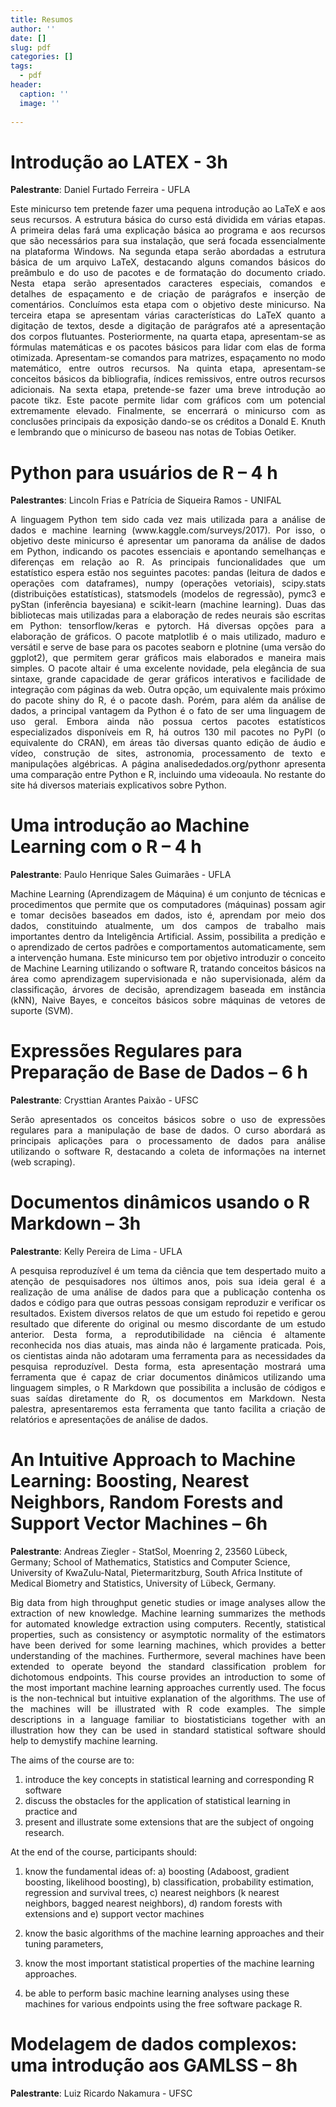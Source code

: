 ```yaml
---
title: Resumos
author: ''
date: []
slug: pdf
categories: []
tags:
  - pdf
header:
  caption: ''
  image: ''
  
---
```


# Introdução ao LATEX - 3h 

**Palestrante**: Daniel Furtado Ferreira - UFLA


<p align="justify"> Este minicurso tem pretende fazer uma pequena introdução ao LaTeX e aos seus recursos. A estrutura básica do curso está dividida em várias etapas. A primeira delas fará uma explicação básica ao programa e aos recursos que são necessários para sua instalação, que será focada essencialmente na plataforma Windows. Na segunda etapa serão abordadas a estrutura básica de um arquivo LaTeX, destacando alguns comandos básicos do preâmbulo e do uso de pacotes e de formatação do documento criado. Nesta etapa serão apresentados caracteres especiais, comandos e detalhes de espaçamento e de criação de parágrafos e inserção de comentários. Concluímos esta etapa com o objetivo deste minicurso. Na terceira etapa se apresentam várias características do LaTeX quanto a digitação de textos, desde a digitação de parágrafos até a apresentação dos corpos flutuantes. Posteriormente, na quarta etapa, apresentam-se as fórmulas matemáticas e os pacotes básicos para lidar com elas de forma otimizada. Apresentam-se comandos para matrizes, espaçamento no modo matemático, entre outros recursos. Na quinta etapa, apresentam-se conceitos básicos da bibliografia, índices remissivos, entre outros recursos adicionais. Na sexta etapa, pretende-se fazer uma breve introdução ao pacote tikz. Este pacote permite lidar com gráficos com um potencial extremamente elevado. Finalmente, se encerrará o minicurso com as conclusões principais da exposição dando-se os créditos a Donald E. Knuth e lembrando que o minicurso de baseou nas notas de Tobias Oetiker.<p>  


# Python para usuários de R – 4 h

**Palestrantes**: Lincoln Frias e Patrícia de Siqueira Ramos - UNIFAL

<p align="justify"> A linguagem Python tem sido cada vez mais utilizada para a análise de dados e machine learning (www.kaggle.com/surveys/2017). Por isso, o objetivo deste minicurso é apresentar um panorama da análise de dados em Python, indicando os pacotes essenciais e apontando semelhanças e diferenças em relação ao R. As principais funcionalidades que um estatístico espera estão nos seguintes pacotes: pandas (leitura de dados e operações com dataframes), numpy (operações vetoriais), scipy.stats (distribuições estatísticas), statsmodels (modelos de regressão), pymc3 e pyStan (inferência bayesiana) e scikit-learn (machine learning). Duas das bibliotecas mais utilizadas para a elaboração de redes neurais são escritas em Python: tensorflow/keras e pytorch. Há diversas opções para a elaboração de gráficos. O pacote matplotlib é o mais utilizado, maduro e versátil e serve de base para os pacotes  seaborn e plotnine (uma versão do ggplot2), que permitem gerar gráficos mais elaborados e maneira mais simples. O pacote altair é uma excelente novidade, pela elegância de sua sintaxe, grande capacidade de gerar gráficos interativos  e facilidade de integração com páginas da web. Outra opção, um equivalente mais próximo do pacote shiny do R, é o pacote dash. Porém, para além da análise de dados, a principal vantagem da Python é o fato de ser uma linguagem de uso geral. Embora ainda não possua certos pacotes estatísticos especializados disponíveis em R, há outros 130 mil pacotes no PyPI (o equivalente do CRAN), em áreas tão diversas quanto edição de áudio e vídeo, construção de sites, astronomia, processamento de texto e manipulações algébricas. A página analisededados.org/pythonr apresenta uma comparação entre Python e R, incluindo uma videoaula. No restante do site há diversos materiais explicativos sobre Python.<p>


# Uma introdução ao Machine Learning com o R – 4 h
 
**Palestrante**: Paulo Henrique Sales Guimarães - UFLA

<p align="justify"> Machine Learning (Aprendizagem de Máquina) é um conjunto de técnicas e procedimentos que permite que os computadores (máquinas) possam agir e tomar decisões baseados em dados, isto é, aprendam por meio dos dados, constituindo atualmente, um dos campos de trabalho mais importantes dentro da Inteligência Artificial. Assim, possibilita a predição e o aprendizado de certos padrões e comportamentos automaticamente, sem a intervenção humana. Este minicurso tem por objetivo introduzir o conceito de Machine Learning utilizando o software R, tratando conceitos básicos na área como aprendizagem supervisionada e não supervisionada, além da classificação, árvores de decisão, aprendizagem baseada em instância (kNN), Naive Bayes, e conceitos básicos sobre máquinas de vetores de suporte (SVM).<p> 

# Expressões Regulares para Preparação de Base de Dados – 6 h


**Palestrante**: Crysttian Arantes Paixão - UFSC

<p align="justify"> Serão apresentados os conceitos básicos sobre o uso de expressões regulares para a manipulação de base de dados.  O curso abordará as principais aplicações para o processamento de dados para análise utilizando o software R, destacando a coleta de informações na internet (web scraping).<p>

# Documentos dinâmicos usando o R Markdown – 3h

**Palestrante**: Kelly Pereira de Lima - UFLA

<p align="justify"> A pesquisa reproduzível é um tema da ciência que tem despertado muito a atenção de 
pesquisadores nos últimos anos, pois sua ideia geral é a realização de uma análise de dados para que a publicação contenha os dados e código para que outras pessoas consigam reproduzir e verificar os resultados. Existem diversos relatos de que um estudo foi repetido e gerou resultado que diferente do original ou mesmo discordante de um estudo anterior. Desta forma, a reprodutibilidade na ciência é altamente reconhecida nos dias atuais, mas ainda não é largamente praticada. Pois, os cientistas ainda não adotaram uma ferramenta para as necessidades da pesquisa reproduzível. Desta forma, esta apresentação mostrará uma ferramenta que é capaz de criar documentos dinâmicos utilizando uma linguagem simples, o R Markdown que possibilita a inclusão de códigos e suas saídas diretamente do R, os documentos em Markdown. Nesta palestra, apresentaremos esta ferramenta que tanto facilita a criação de relatórios e apresentações de análise de dados.<p> 

# An Intuitive Approach to Machine Learning: Boosting, Nearest Neighbors, Random Forests and Support Vector Machines – 6h

**Palestrante**: Andreas Ziegler - StatSol, Moenring 2, 23560 Lübeck, Germany; School of Mathematics, Statistics and Computer Science, University of KwaZulu-Natal, Pietermaritzburg, South Africa
Institute of Medical Biometry and Statistics, University of Lübeck, Germany.

<p align="justify"> Big data from high throughput genetic studies or image analyses allow the extraction of new knowledge. Machine learning summarizes the methods for automated knowledge extraction using computers. Recently, statistical properties, such as consistency or asymptotic normality of the estimators have been derived for some learning machines, which provides a better understanding of the machines. Furthermore, several machines have been extended to operate beyond the standard classification problem for dichotomous endpoints. This course provides an introduction to some of the most important machine learning approaches currently used. The focus is the non-technical but intuitive explanation of the algorithms. The use of the machines will be illustrated with R code examples. The simple descriptions in a language familiar to biostatisticians together with an illustration how they can be used in standard statistical software should help to demystify machine learning.<p> 

The aims of the course are to:

1. introduce the key concepts in statistical learning and corresponding R software
2. discuss the obstacles for the application of statistical learning in practice and
3. present and illustrate some extensions that are the subject of ongoing research.

At the end of the course, participants should:

1. know the fundamental ideas of:
a) boosting (Adaboost, gradient boosting, likelihood boosting),
b) classification, probability estimation, regression and survival trees,
c) nearest neighbors (k nearest neighbors, bagged nearest neighbors),
d) random forests with extensions and
e) support vector machines

2. know the basic algorithms of the machine learning approaches and their tuning parameters,

3. know the most important statistical properties of the machine learning approaches.

4. be able to perform basic machine learning analyses using these machines for various endpoints using the free software package R.


# Modelagem de dados complexos: uma introdução aos GAMLSS – 8h

**Palestrante**: Luiz Ricardo Nakamura - UFSC

